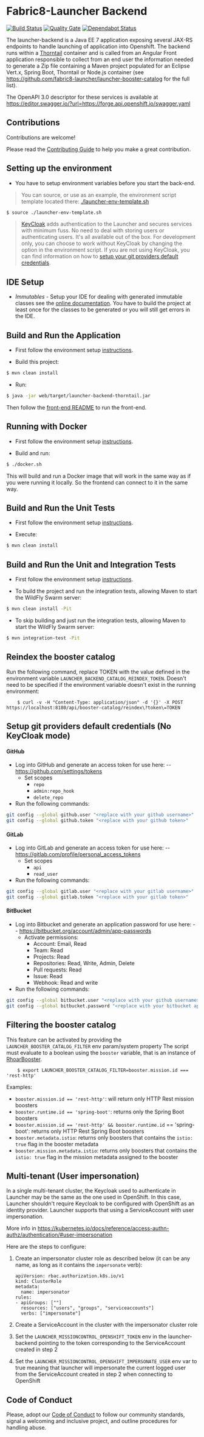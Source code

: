 # Fabric8-Launcher Backend

[![Build Status](https://ci.centos.org/view/Devtools/job/devtools-launcher-backend-generator-build-master/badge/icon)](https://ci.centos.org/view/Devtools/job/devtools-launcher-backend-generator-build-master/)
[![Quality Gate](https://sonarcloud.io/api/project_badges/measure?project=io.fabric8.launcher%3Alauncher-parent&metric=alert_status)](https://sonarcloud.io/dashboard/index/io.fabric8.launcher:launcher-parent)
[![Dependabot Status](https://api.dependabot.com/badges/status?host=github&identifier=111528311)](https://dependabot.com)

The launcher-backend is a Java EE 7 application exposing several JAX-RS endpoints to handle launching of application into Openshift. The backend runs within a [Thorntail](https://thorntail.io) container and is called from
an Angular Front application responsible to collect from an end user the information needed to generate a Zip file containing a Maven project populated for an Eclipse Vert.x, Spring Boot, Thorntail or Node.js container 
(see https://github.com/fabric8-launcher/launcher-booster-catalog for the full list).

The OpenAPI 3.0 descriptor for these services is available at https://editor.swagger.io/?url=https://forge.api.openshift.io/swagger.yaml

Contributions
-------------

Contributions are welcome!

Please read the [Contributing Guide](./CONTRIBUTING.md) to help you make a great contribution.

Setting up the environment
--------------------------


* You have to setup environment variables before you start the back-end. 

> You can source, or use as an example, the environment script template located there: [./launcher-env-template.sh](./launcher-env-template.sh)

```bash
$ source ./launcher-env-template.sh
```

> [KeyCloak](http://www.keycloak.org/) adds authentication to the Launcher and secures services with minimum fuss. No need to deal with storing users or authenticating users. It's all available out of the box.
> For development only, you can choose to work without KeyCloak by changing the option in the environment script.
> If you are not using KeyCloak, you can find information on how to [setup your git providers default credentials](README.md#setup-git-providers-default-credentials-no-keycloak-mode).

 
IDE Setup
---------

 * *Immutables* - Setup your IDE for dealing with generated immutable classes see the
   [online documentation](https://immutables.github.io/apt.html). You have to build the project at least
   once for the classes to be generated or you will still get errors in the IDE.

Build and Run the Application
-----------------------------

* First follow the environment setup [instructions](README.md#setting-up-the-environment). 

* Build this project:
```bash
$ mvn clean install
```

* Run:
```bash
$ java -jar web/target/launcher-backend-thorntail.jar
```

Then follow the [front-end README](https://github.com/fabric8-launcher/launcher-frontend/blob/master/README.md) to run the front-end.

Running with Docker
-------------------

* First follow the environment setup [instructions](README.md#setting-up-the-environment). 

* Build and run:
```bash
$ ./docker.sh
```

This will build and run a Docker image that will work in the same way as if you were running it locally. So the frontend can connect to it in the same way.

Build and Run the Unit Tests
----------------------------

* First follow the environment setup [instructions](README.md#setting-up-the-environment). 

* Execute:
```bash
$ mvn clean install
```
        
Build and Run the Unit and Integration Tests
--------------------------------------------

* First follow the environment setup [instructions](README.md#setting-up-the-environment).

* To build the project and run the integration tests, allowing Maven to start the WildFly Swarm server:
```bash
$ mvn clean install -Pit
```

* To skip building and just run the integration tests, allowing Maven to start the WildFly Swarm server:
```bash
$ mvn integration-test -Pit
```

Reindex the booster catalog
---------------------------

Run the following command, replace TOKEN with the value defined in the environment variable `LAUNCHER_BACKEND_CATALOG_REINDEX_TOKEN`. Doesn't need to be specified if the environment variable doesn't exist in the running environment:

        $ curl -v -H "Content-Type: application/json" -d '{}' -X POST  https://localhost:8180/api/booster-catalog/reindex\?token\=TOKEN
        
        
Setup git providers default credentials (No KeyCloak mode)
----------------------------------------------------------


#### GitHub

* Log into GitHub and generate an access token for use here:
--  https://github.com/settings/tokens
    * Set scopes
        * `repo`
        * `admin:repo_hook`
        * `delete_repo`
* Run the following commands:
 ```bash
 git config --global github.user "<replace with your github username>"
 git config --global github.token "<replace with your github token>"
 ```

#### GitLab
 
* Log into GitLab and generate an access token for use here: 
--  https://gitlab.com/profile/personal_access_tokens
    * Set scopes
        * `api`
        * `read_user`
* Run the following commands:
 ```bash
 git config --global gitlab.user "<replace with your gitlab username>"
 git config --global gitlab.token "<replace with your gitlab token>"
 ```

#### BitBucket


* Log into Bitbucket and generate an application password for use here: 
--  https://bitbucket.org/account/admin/app-passwords
    * Activate permissions:
        * Account: Email, Read
        * Team: Read
        * Projects: Read
        * Repositories: Read, Write, Admin, Delete
        * Pull requests: Read
        * Issue: Read
        * Webhook: Read and write
* Run the following commands:
 ```bash
 git config --global bitbucket.user "<replace with your github username>"
 git config --global bitbucket.password "<replace with your bitbucket application password>"
 ```


Filtering the booster catalog
-----------------------------

This feature can be activated by providing the `LAUNCHER_BOOSTER_CATALOG_FILTER` env param/system property
The script must evaluate to a boolean using the `booster` variable, that is an instance of [RhoarBooster](https://github.com/fabric8-launcher/launcher-booster-catalog-service/blob/master/src/main/java/io/fabric8/launcher/booster/catalog/rhoar/RhoarBooster.java).

        $ export LAUNCHER_BOOSTER_CATALOG_FILTER=booster.mission.id === 'rest-http'

Examples:

- `booster.mission.id == 'rest-http'`: will return only HTTP Rest mission boosters
- `booster.runtime.id == 'spring-boot'`: returns only the Spring Boot boosters
- `booster.mission.id == 'rest-http' && booster.runtime.id` == 'spring-boot': returns only HTTP Rest Spring Boot boosters
- `booster.metadata.istio`: returns only boosters that contains the `istio: true` flag in the booster metadata
- `booster.mission.metadata.istio`: returns only boosters that contains the `istio: true` flag in the mission metadata assigned to the booster


Multi-tenant (User impersonation)
---------------------------------
In a single multi-tenant cluster, the Keycloak used to authenticate in Launcher may be the same as the one used in OpenShift.
In this case, Launcher shouldn't require Keycloak to be configured with OpenShift as an identity provider.
Launcher supports that using a ServiceAccount with user impersonation.

More info in https://kubernetes.io/docs/reference/access-authn-authz/authentication/#user-impersonation

Here are the steps to configure:

1) Create an impersonator cluster role as described below (it can be any name, as long as it contains the `impersonate` verb):

    ```
    apiVersion: rbac.authorization.k8s.io/v1
    kind: ClusterRole
    metadata:
      name: impersonator
    rules:
    - apiGroups: [""]
      resources: ["users", "groups", "serviceaccounts"]
      verbs: ["impersonate"]
    ```

2) Create a ServiceAccount in the cluster with the impersonator cluster role
3) Set the `LAUNCHER_MISSIONCONTROL_OPENSHIFT_TOKEN` env in the launcher-backend pointing to the token corresponding to the ServiceAccount created in step 2
4) Set the `LAUNCHER_MISSIONCONTROL_OPENSHIFT_IMPERSONATE_USER` env var to true meaning that launcher will impersonate the current logged user from the ServiceAccount
created in step 2 when connecting to OpenShift




Code of Conduct
-------------

Please, adopt our [Code of Conduct](./CODE_OF_CONDUCT.md) to follow our community standards, signal a welcoming and inclusive project, and outline procedures for handling abuse.

